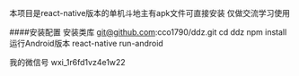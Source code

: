 本项目是react-native版本的单机斗地主有apk文件可直接安装 仅做交流学习使用

####安装配置
安装类库
git@github.com:cco1790/ddz.git
cd ddz
npm install
运行Android版本
react-native run-android


我的微信号    wxi_1r6fd1vz4e1w22
